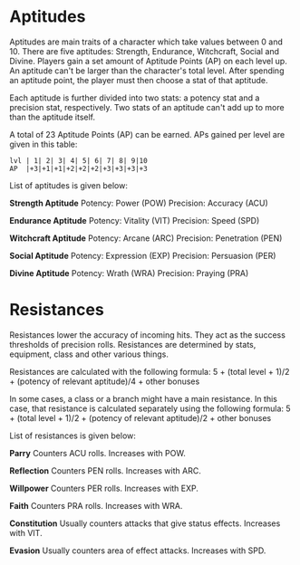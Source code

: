 # Aptitudes
Aptitudes are main traits of a character which take values between 0 and 10. There are five aptitudes: Strength, Endurance, Witchcraft, Social and Divine. Players gain a set amount of Aptitude Points (AP) on each level up. An aptitude can't be larger than the character's total level. After spending an aptitude point, the player must then choose a stat of that aptitude.

Each aptitude is further divided into two stats: a potency stat and a precision stat, respectively. Two stats of an aptitude can't add up to more than the aptitude itself. 

A total of 23 Aptitude Points (AP) can be earned. APs gained per level are given in this table:
```aptitude_table
lvl | 1| 2| 3| 4| 5| 6| 7| 8| 9|10
AP  |+3|+1|+1|+2|+2|+2|+3|+3|+3|+3
```

List of aptitudes is given below:

**Strength Aptitude**
    Potency: Power (POW)
	Precision: Accuracy (ACU)

**Endurance Aptitude**
	Potency: Vitality (VIT)
	Precision: Speed (SPD)

**Witchcraft Aptitude**
	Potency: Arcane (ARC)
	Precision: Penetration (PEN)

**Social Aptitude**
	Potency: Expression (EXP)
	Precision: Persuasion (PER)

**Divine Aptitude**
	Potency: Wrath (WRA)
	Precision: Praying (PRA)

# Resistances
Resistances lower the accuracy of incoming hits. They act as the success thresholds of precision rolls. Resistances are determined by stats, equipment, class and other various things.

Resistances are calculated with the following formula:
	5 + (total level + 1)/2 + (potency of relevant aptitude)/4 + other bonuses

In some cases, a class or a branch might have a main resistance. In this case, that resistance is calculated separately using the following formula:
	5 + (total level + 1)/2 + (potency of relevant aptitude)/2 + other bonuses

List of resistances is given below:

**Parry**
	Counters ACU rolls.
	Increases with POW.

**Reflection**
	Counters PEN rolls.
	Increases with ARC.

**Willpower**
	Counters PER rolls.
	Increases with EXP.

**Faith**
	Counters PRA rolls.
	Increases with WRA.

**Constitution**
	Usually counters attacks that give status effects.
	Increases with VIT.

**Evasion**
	Usually counters area of effect attacks.
	Increases with SPD.
